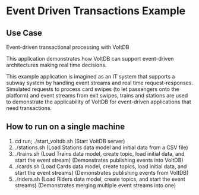 # Event Driven Transactions Example 

Use Case
--------
Event-driven transactional processing with VoltDB

This application demonstrates how VoltDB can support event-driven architectures making real time decisions.

This example application is imagined as an IT system that supports a subway system by handling event streams and real time request-responses.
Simulated requests to process card swipes (to let passengers onto the platform) and event streams from exit swipes, trains and stations are used to demonstrate the applicability of VoltDB for event-driven applications that need transactions.


How to run on a single machine
--------
1. cd run; ./start_voltdb.sh (Start VoltDB server)
2. ./stations.sh     (Load Stations data model and initial data from a CSV file)
3. ./trains.sh       (Load Trains data model, create topic, load initial data, and start the event stream)      (Demonstrates publishing events into VoltDB)
4. ./cards.sh        (Load Cards data model, create topics, load initial data, and start the event streams)     (Demonstrates publishing events from VoltDB)
5. ./riders.sh       (Load Riders data model, create topics, and start the event streams)       (Demonstrates merging multiple event streams into one)

